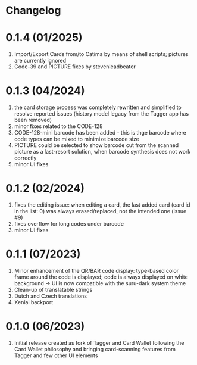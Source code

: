 # Changelog

# 0.1.4 (01/2025)

1. Import/Export Cards from/to Catima by means of shell scripts; pictures are currently ignored
2. Code-39 and PICTURE fixes by stevenleadbeater 

# 0.1.3 (04/2024)

1. the card storage process was completely rewritten and simplified to resolve reported issues (history model legacy from the Tagger app has been removed)
2. minor fixes related to the CODE-128
3. CODE-128-mini barcode has been added - this is thge barcode where code types can be mixed to minimize barcode size
4. PICTURE could be selected to show barcode cut from the scanned picture as a last-resort solution, when barcode synthesis does not work correctly
5. minor UI fixes

# 0.1.2 (02/2024)

1. fixes the editing issue: when editing a card, the last added card (card id in the list: 0) was always erased/replaced, not the intended one (issue #9)
2. fixes overflow for long codes under barcode
3. minor UI fixes


# 0.1.1 (07/2023)
1. Minor enhancement of the QR/BAR code display: type-based color frame around the code is displayed; code is always displayed on white background -> UI is now compatible with the suru-dark system theme
2. Clean-up of translatable strings
3. Dutch and Czech translations
4. Xenial backport

# 0.1.0 (06/2023)
1. Initial release created as fork of Tagger and Card Wallet following the Card Wallet philosophy and bringing card-scanning features from Tagger and few other UI elements

